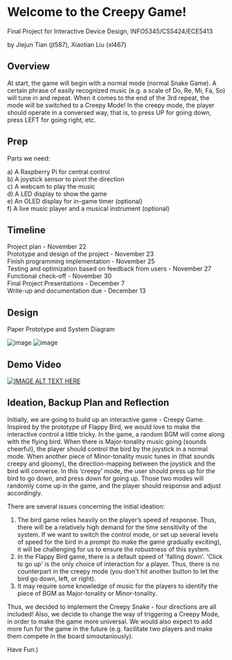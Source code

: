 # Welcome to the Creepy Game!

Final Project for Interactive Device Design, INFO5345/CS5424/ECE5413

by Jiejun Tian (jt587), Xiaotian Liu (xl467)

## Overview

At start, the game will begin with a normal mode (normal Snake Game). A certain phrase of easily recognized music (e.g. a scale of Do, Re, Mi, Fa, So) will tune in and repeat. When it comes to the end of the 3rd repeat, the mode will be switched to a Creepy Mode! In the creepy mode, the player should operate in a conversed way, that is, to press UP for going down, press LEFT for going right, etc.

## Prep

Parts we need:  

a) A Raspberry Pi for central control  
b) A joystick sensor to pivot the direction  
c) A webcam to play the music  
d) A LED display to show the game  
e) An OLED display for in-game timer (optional)  
f) A live music player and a musical instrument (optional)

## Timeline

Project plan - November 22  
Prototype and design of the project - November 23  
Finish programming implementation - November 25  
Testing and optimization based on feedback from users - November 27  
Functional check-off - November 30  
Final Project Presentations - December 7  
Write-up and documentation due - December 13  

## Design

Paper Prototype and System Diagram

![image](https://github.com/xiaotianliusky/Interactive-Lab-Hub/blob/Fall2021/final-project/paper_proto.jpeg)
![image](https://github.com/xiaotianliusky/Interactive-Lab-Hub/blob/Fall2021/final-project/diag.png)

## Demo Video

[![IMAGE ALT TEXT HERE](https://img.youtube.com/vi/JY2e56Nll98/0.jpg)](https://www.youtube.com/watch?v=JY2e56Nll98)

## Ideation, Backup Plan and Reflection

Initially, we are going to build up an interactive game - Creepy Game. Inspired by the prototype of Flappy Bird, we would love to make the interactive control a little tricky. In the game, a random BGM will come along with the flying bird. When there is Major-tonality music going (sounds cheerful), the player should control the bird by the joystick in a normal mode. When another piece of Minor-tonality music tunes in (that sounds creepy and gloomy), the direction-mapping between the joystick and the bird will converse. In this ‘creepy’ mode, the user should press up for the bird to go down, and press down for going up. Those two modes will randomly come up in the game, and the player should response and adjust accordingly.

There are several issues concerning the initial ideation:
1. The bird game relies heavily on the player’s speed of response. Thus, there will be a relatively high demand for the time sensitivity of the system. If we want to switch the control mode, or set up several levels of speed for the bird in a prompt (to make the game gradually exciting), it will be challenging for us to ensure the robustness of this system.
2. In the Flappy Bird game, there is a default speed of 'falling down'. 'Click to go up' is the only choice of interaction for a player. Thus, there is no counterpart in the creepy mode (you don't hit another button to let the bird go down, left, or right).
3. It may require some knowledge of music for the players to identify the piece of BGM as Major-tonality or Minor-tonality.

Thus, we decided to implement the Creepy Snake - four directions are all included! Also, we decide to change the way of triggering a Creepy Mode, in order to make the game more universal. We would also expect to add more fun for the game in the future (e.g. facilitate two players and make them compete in the board simoutaniously).

Have Fun:)


